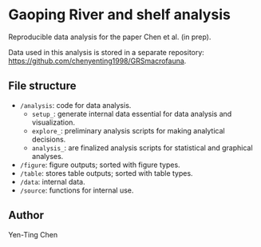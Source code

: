 # Gaoping River and shelf analysis

Reproducible data analysis for the paper Chen et al. (in prep).

Data used in this analysis is stored in a separate repository: https://github.com/chenyenting1998/GRSmacrofauna.

## File structure
 - `/analysis`: code for data analysis. 
    - `setup_`: generate internal data essential for data analysis and visualization.
    - `explore_`: preliminary analysis scripts for making analytical decisions.
    - `analysis_`: are finalized analysis scripts for statistical and graphical analyses. 
 - `/figure`: figure outputs; sorted with figure types.
 - `/table`: stores table outputs; sorted with table types.
 - `/data`: internal data.
 - `/source`: functions for internal use.

## Author
Yen-Ting Chen
